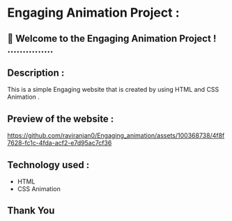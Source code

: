 # Engaging Animation Project :


## 🚀 Welcome to the Engaging Animation Project !  ...............


## Description :
This is a simple Engaging website that is created by using HTML and CSS Animation .

## Preview of the website :

https://github.com/raviranjan0/Engaging_animation/assets/100368738/4f8f7628-fc1c-4fda-acf2-e7d95ac7cf36

## Technology used :
- HTML
- CSS Animation

## Thank You
